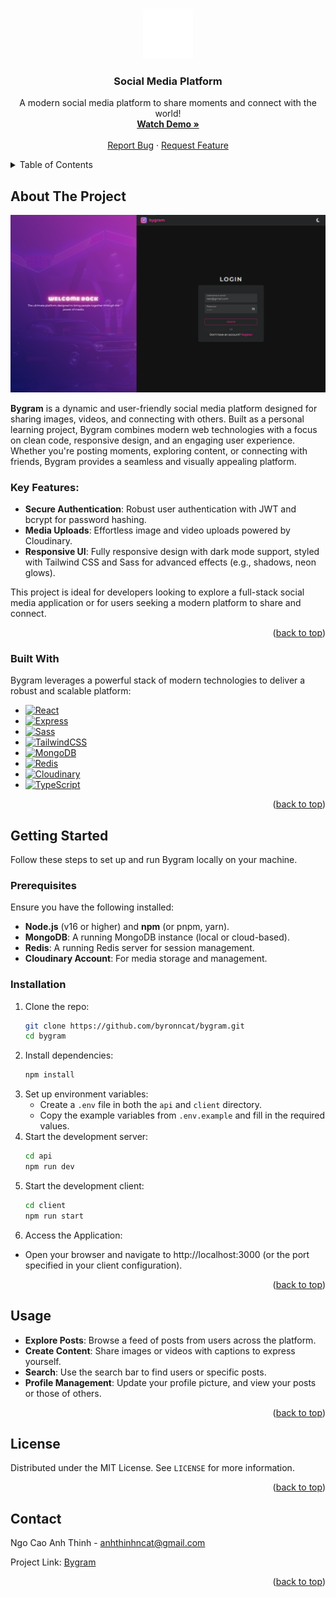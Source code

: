 <a name="readme-top"></a>

<!-- PROJECT LOGO -->
<br />
<div align="center">
  <a href="readme-resources/logo.svg">
    <img src="readme-resources/logo.svg" alt="Logo" width="80" height="80">
  </a>

  <h3 align="center">Social Media Platform</h3>

  <p align="center">
    A modern social media platform to share moments and connect with the world!
    <br />
    <a href="https://youtu.be/0YJ7lPvjlAo"><strong>Watch Demo »</strong></a>
    <br />
    <br />
    <a href="https://docs.google.com/forms/d/1oUM87A2Kkv7ME9OhRtNDZ_HyMsoKzJR_lOCwna4T_rU/viewform?edit_requested=true">Report Bug</a>
    ·
    <a href="https://docs.google.com/forms/d/1Buxc42n_T9O5ELi6t2nj0SGoZE1yg675G625TSSLJcA/viewform?pli=1&pli=1&edit_requested=true">Request Feature</a>
  </p>
</div>

<!-- TABLE OF CONTENTS -->
<details>
  <summary>Table of Contents</summary>
  <ol>
    <li>
      <a href="#about-the-project">About The Project</a>
      <ul>
        <li><a href="#built-with">Built With</a></li>
      </ul>
    </li>
    <li>
      <a href="#getting-started">Getting Started</a>
      <ul>
        <li><a href="#prerequisites">Prerequisites</a></li>
        <li><a href="#installation">Installation</a></li>
      </ul>
    </li>
    <li><a href="#usage">Usage</a></li>
    <li><a href="#license">License</a></li>
    <li><a href="#contact">Contact</a></li>
  </ol>
</details>

<!-- ABOUT THE PROJECT -->

## About The Project

![Product Name Screen Shot](readme-resources/product-screenshot.png)

**Bygram** is a dynamic and user-friendly social media platform designed for sharing images, videos, and connecting with others. Built as a personal learning project, Bygram combines modern web technologies with a focus on clean code, responsive design, and an engaging user experience. Whether you're posting moments, exploring content, or connecting with friends, Bygram provides a seamless and visually appealing platform.

### Key Features:
- **Secure Authentication**: Robust user authentication with JWT and bcrypt for password hashing.
- **Media Uploads**: Effortless image and video uploads powered by Cloudinary.
- **Responsive UI**: Fully responsive design with dark mode support, styled with Tailwind CSS and Sass for advanced effects (e.g., shadows, neon glows).

This project is ideal for developers looking to explore a full-stack social media application or for users seeking a modern platform to share and connect.

<p align="right">(<a href="#readme-top">back to top</a>)</p>

### Built With

Bygram leverages a powerful stack of modern technologies to deliver a robust and scalable platform:

- [![React][React.js]][React-url]
- [![Express][Express.js]][Express-url]
- [![Sass][Sass.js]][Sass-url]
- [![TailwindCSS][TailwindCSS.js]][TailwindCSS-url]
- [![MongoDB][MongoDB.js]][MongoDB-url]
- [![Redis][Redis.js]][Redis-url]
- [![Cloudinary][Cloudinary.js]][Cloudinary-url]
- [![TypeScript][TypeScript.js]][TypeScript-url]

<p align="right">(<a href="#readme-top">back to top</a>)</p>

<!-- GETTING STARTED -->

## Getting Started

Follow these steps to set up and run Bygram locally on your machine.

### Prerequisites

Ensure you have the following installed:

- **Node.js** (v16 or higher) and **npm** (or pnpm, yarn).
- **MongoDB**: A running MongoDB instance (local or cloud-based).
- **Redis**: A running Redis server for session management.
- **Cloudinary Account**: For media storage and management.

### Installation

1. Clone the repo:
   ```sh
   git clone https://github.com/byronncat/bygram.git
   cd bygram
   ```
2. Install dependencies:
   ```sh
   npm install
   ```
3. Set up environment variables:
   - Create a `.env` file in both the `api` and `client` directory.
   - Copy the example variables from `.env.example` and fill in the required values.
4. Start the development server:
   ```sh
   cd api
   npm run dev
   ```
5. Start the development client:
   ```sh
   cd client
   npm run start
   ```
6. Access the Application:
  - Open your browser and navigate to http://localhost:3000 (or the port specified in your client configuration).

<p align="right">(<a href="#readme-top">back to top</a>)</p>

<!-- USAGE EXAMPLES -->

## Usage

- **Explore Posts**: Browse a feed of posts from users across the platform.
- **Create Content**: Share images or videos with captions to express yourself.
- **Search**: Use the search bar to find users or specific posts.
- **Profile Management**: Update your profile picture, and view your posts or those of others.

<p align="right">(<a href="#readme-top">back to top</a>)</p>

<!-- LICENSE -->

## License

Distributed under the MIT License. See `LICENSE` for more information.

<p align="right">(<a href="#readme-top">back to top</a>)</p>

<!-- CONTACT -->

## Contact

Ngo Cao Anh Thinh - anhthinhncat@gmail.com

Project Link: [Bygram](https://bygram.netlify.app)

<p align="right">(<a href="#readme-top">back to top</a>)</p>


<!-- MARKDOWN LINKS & IMAGES -->
<!-- https://www.markdownguide.org/basic-syntax/#reference-style-links -->

[contributors-shield]: https://img.shields.io/github/contributors/your_username/your_repo_name.svg?style=for-the-badge
[contributors-url]: https://github.com/your_username/your_repo_name/graphs/contributors
[forks-shield]: https://img.shields.io/github/forks/your_username/your_repo_name.svg?style=for-the-badge
[forks-url]: https://github.com/your_username/your_repo_name/network/members
[stars-shield]: https://img.shields.io/github/stars/your_username/your_repo_name.svg?style=for-the-badge
[stars-url]: https://github.com/your_username/your_repo_name/stargazers
[issues-shield]: https://img.shields.io/github/issues/your_username/your_repo_name.svg?style=for-the-badge
[issues-url]: https://github.com/your_username/your_repo_name/issues
[license-shield]: https://img.shields.io/github/license/your_username/your_repo_name.svg?style=for-the-badge
[license-url]: https://github.com/your_username/your_repo_name/blob/master/LICENSE.txt
[linkedin-shield]: https://img.shields.io/badge/-LinkedIn-black.svg?style=for-the-badge&logo=linkedin&colorB=555
[linkedin-url]: https://linkedin.com/in/your_username
[product-screenshot]: resources/product-screenshot.png
[Express.js]: https://img.shields.io/badge/Express.js-000000?style=for-the-badge&logo=express&logoColor=white
[Express-url]: https://expressjs.com/
[React.js]: https://img.shields.io/badge/React-20232A?style=for-the-badge&logo=react&logoColor=61DAFB
[React-url]: https://react.dev/
[TypeScript.js]: https://img.shields.io/badge/TypeScript-3178C6?style=for-the-badge&logo=typescript&logoColor=white
[TypeScript-url]: https://www.typescriptlang.org/
[MongoDB.js]: https://img.shields.io/badge/MongoDB-47A248?style=for-the-badge&logo=mongodb&logoColor=white
[MongoDB-url]: https://www.mongodb.com/
[Redis.js]: https://img.shields.io/badge/Redis-DC382D?style=for-the-badge&logo=redis&logoColor=white
[Redis-url]: https://redis.io/
[Cloudinary.js]: https://img.shields.io/badge/Cloudinary-3448C5?style=for-the-badge&logo=cloudinary&logoColor=white
[Cloudinary-url]: https://cloudinary.com/
[TailwindCSS.js]: https://img.shields.io/badge/Tailwind_CSS-38B2AC?style=for-the-badge&logo=tailwind-css&logoColor=white
[TailwindCSS-url]: https://tailwindcss.com/
[Sass.js]: https://img.shields.io/badge/Sass-CC6699?style=for-the-badge&logo=sass&logoColor=white
[Sass-url]: https://sass-lang.com/
